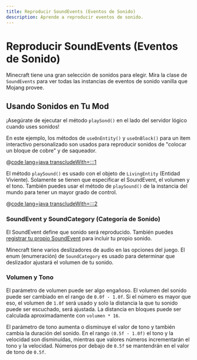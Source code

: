 ```yaml
---
title: Reproducir SoundEvents (Eventos de Sonido)
description: Aprende a reproducir eventos de sonido.
---
```


# Reproducir SoundEvents (Eventos de Sonido)

Minecraft tiene una gran selección de sonidos para elegir. Mira la clase de `SoundEvents` para ver todas las instancias de eventos de sonido vanilla que Mojang provee.

## Usando Sonidos en Tu Mod

¡Asegúrate de ejecutar el método `playSond()` en el lado del servidor lógico cuando uses sonidos!

En este ejemplo, los métodos de `useOnEntity()` y `useOnBlock()` para un item interactivo personalizado son usados para reproducir sonidos de "colocar un bloque de cobre" y de saqueador.

@[code lang=java transcludeWith=:::1](@/reference/1.20.4/src/main/java/com/example/docs/item/CustomSoundItem.java)

El método `playSound()` es usado con el objeto de `LivingEntity` (Entidad Viviente). Solamente se tienen que especificar el SoundEvent, el volumen y el tono. También puedes usar el método de `playSound()` de la instancia del mundo para tener un mayor grado de control.

@[code lang=java transcludeWith=:::2](@/reference/1.20.4/src/main/java/com/example/docs/item/CustomSoundItem.java)

### SoundEvent y SoundCategory (Categoría de Sonido)

El SoundEvent define que sonido será reproducido. También puedes [registrar tu propio SoundEvent](./custom) para incluir tu propio sonido.

Minecraft tiene varios deslizadores de audio en las opciones del juego. El enum (enumeración) de `SoundCategory` es usado para determinar que deslizador ajustará el volumen de tu sonido.

### Volumen y Tono

El parámetro de volumen puede ser algo engañoso. El volumen del sonido puede ser cambiado en el rango de `0.0f - 1.0f`. Si el número es mayor que eso, el volumen de `1.0f` será usado y solo la distancia la que tu sonido puede ser escuchado, será ajustada. La distancia en bloques puede ser calculada aproximadamente con `volumen * 16`.

El parámetro de tono aumenta o disminuye el valor de tono y también cambia la duración del sonido. En el rango `(0.5f - 1.0f)` el tono y la velocidad son disminuídas, mientras que valores números incrementarán el tono y la velocidad. Números por debajo de `0.5f` se mantendrán en el valor de tono de `0.5f`.
